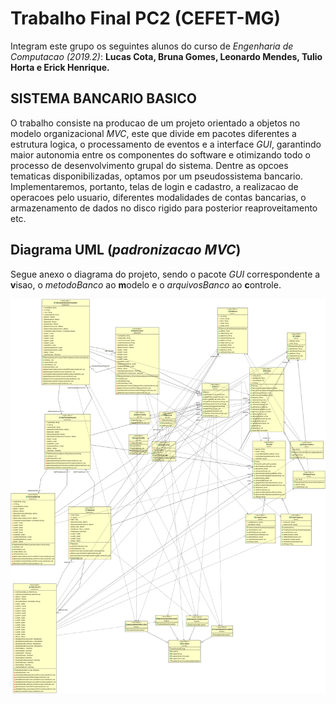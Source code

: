 
# Trabalho Final PC2 (CEFET-MG)
Integram este grupo os seguintes alunos do curso de *Engenharia de Computacao (2019.2)*: **Lucas Cota, Bruna Gomes, Leonardo Mendes, Tulio Horta e Erick Henrique.**

## SISTEMA BANCARIO BASICO
O trabalho consiste na producao de um projeto orientado a objetos no modelo organizacional *MVC*, este que divide em pacotes diferentes a estrutura logica, o processamento de eventos e a interface *GUI*, garantindo maior autonomia entre os componentes do software e otimizando todo o processo de desenvolvimento grupal do sistema. Dentre as opcoes tematicas disponibilizadas, optamos por um pseudossistema bancario. Implementaremos, portanto, telas de login e cadastro, a realizacao de operacoes pelo usuario, diferentes modalidades de contas bancarias, o armazenamento de dados no disco rigido para posterior reaproveitamento etc.

## Diagrama UML (*padronizacao MVC*)
Segue anexo o diagrama do projeto, sendo o pacote *GUI* correspondente a **v**isao, o *metodoBanco* ao **m**odelo e o *arquivosBanco* ao **c**ontrole.

![Diagrama UML](BancoSudeste/UML_DIAGRAMAS/DiagramaCompletoComDependencias.png)

